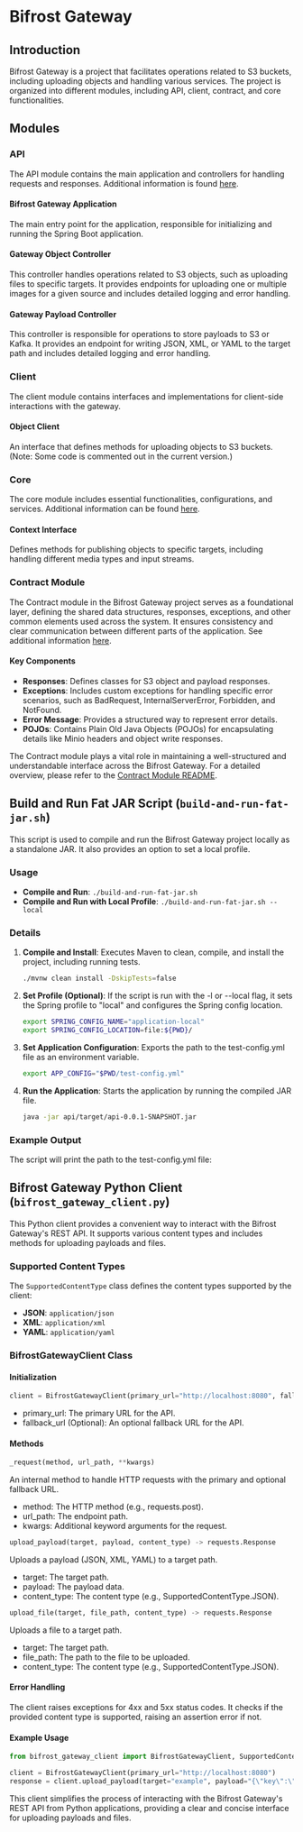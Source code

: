 # Bifrost Gateway

## Introduction

Bifrost Gateway is a project that facilitates operations related to S3 buckets, including uploading objects and handling various services. The project is organized into different modules, including API, client, contract, and core functionalities.

## Modules

### API

The API module contains the main application and controllers for handling requests and responses. Additional information is found [here](docs/api.md).

#### Bifrost Gateway Application

The main entry point for the application, responsible for initializing and running the Spring Boot application.

#### Gateway Object Controller

This controller handles operations related to S3 objects, such as uploading files to specific targets. It provides endpoints for uploading one or multiple images for a given source and includes detailed logging and error handling.

#### Gateway Payload Controller

This controller is responsible for operations to store payloads to S3 or Kafka. It provides an endpoint for writing JSON, XML, or YAML to the target path and includes detailed logging and error handling.

### Client

The client module contains interfaces and implementations for client-side interactions with the gateway.

#### Object Client

An interface that defines methods for uploading objects to S3 buckets. (Note: Some code is commented out in the current version.)

### Core

The core module includes essential functionalities, configurations, and services. Additional information can be found [here](docs/core.md).

#### Context Interface

Defines methods for publishing objects to specific targets, including handling different media types and input streams.

### Contract Module

The Contract module in the Bifrost Gateway project serves as a foundational layer, defining the shared data structures, responses, exceptions, and other common elements used across the system. It ensures consistency and clear communication between different parts of the application. See additional information [here](docs/contract.md).

#### Key Components

- **Responses**: Defines classes for S3 object and payload responses.
- **Exceptions**: Includes custom exceptions for handling specific error scenarios, such as BadRequest, InternalServerError, Forbidden, and NotFound.
- **Error Message**: Provides a structured way to represent error details.
- **POJOs**: Contains Plain Old Java Objects (POJOs) for encapsulating details like Minio headers and object write responses.

The Contract module plays a vital role in maintaining a well-structured and understandable interface across the Bifrost Gateway. For a detailed overview, please refer to the [Contract Module README](path/to/contract/README.md).

## Build and Run Fat JAR Script (`build-and-run-fat-jar.sh`)

This script is used to compile and run the Bifrost Gateway project locally as a standalone JAR. It also provides an option to set a local profile.

### Usage

- **Compile and Run**: `./build-and-run-fat-jar.sh`
- **Compile and Run with Local Profile**: `./build-and-run-fat-jar.sh --local`

### Details

1. **Compile and Install**: Executes Maven to clean, compile, and install the project, including running tests.
   ```bash
   ./mvnw clean install -DskipTests=false
   ```
2. **Set Profile (Optional)**: If the script is run with the -l or --local flag, it sets the Spring profile to "local" and configures the Spring config location.
   ```bash
   export SPRING_CONFIG_NAME="application-local"
   export SPRING_CONFIG_LOCATION=file:${PWD}/
   ```
3. **Set Application Configuration**: Exports the path to the test-config.yml file as an environment variable.
   ```bash
   export APP_CONFIG="$PWD/test-config.yml"
   ```
4. **Run the Application**: Starts the application by running the compiled JAR file.
   ```bash
   java -jar api/target/api-0.0.1-SNAPSHOT.jar
   ```

### Example Output

The script will print the path to the test-config.yml file:

## Bifrost Gateway Python Client (`bifrost_gateway_client.py`)

This Python client provides a convenient way to interact with the Bifrost Gateway's REST API. It supports various content types and includes methods for uploading payloads and files.

### Supported Content Types

The `SupportedContentType` class defines the content types supported by the client:

- **JSON**: `application/json`
- **XML**: `application/xml`
- **YAML**: `application/yaml`

### BifrostGatewayClient Class

#### Initialization

```python
client = BifrostGatewayClient(primary_url="http://localhost:8080", fallback_url="http://fallback-url.com")
```

 * primary_url: The primary URL for the API.
 * fallback_url (Optional): An optional fallback URL for the API.

#### Methods

```python
_request(method, url_path, **kwargs)
```

An internal method to handle HTTP requests with the primary and optional fallback URL.

 * method: The HTTP method (e.g., requests.post).
 * url_path: The endpoint path.
 * kwargs: Additional keyword arguments for the request.

```python
upload_payload(target, payload, content_type) -> requests.Response
```

Uploads a payload (JSON, XML, YAML) to a target path.

 * target: The target path.
 * payload: The payload data.
 * content_type: The content type (e.g., SupportedContentType.JSON).

```python
upload_file(target, file_path, content_type) -> requests.Response
```

Uploads a file to a target path.

 * target: The target path.
 * file_path: The path to the file to be uploaded.
 * content_type: The content type (e.g., SupportedContentType.JSON).

#### Error Handling

The client raises exceptions for 4xx and 5xx status codes.
It checks if the provided content type is supported, raising an assertion error if not.

#### Example Usage

```python
from bifrost_gateway_client import BifrostGatewayClient, SupportedContentType

client = BifrostGatewayClient(primary_url="http://localhost:8080")
response = client.upload_payload(target="example", payload="{\"key\":\"value\"}", content_type=SupportedContentType.JSON)
```

This client simplifies the process of interacting with the Bifrost Gateway's REST API from Python applications, providing a clear and concise interface for uploading payloads and files.



